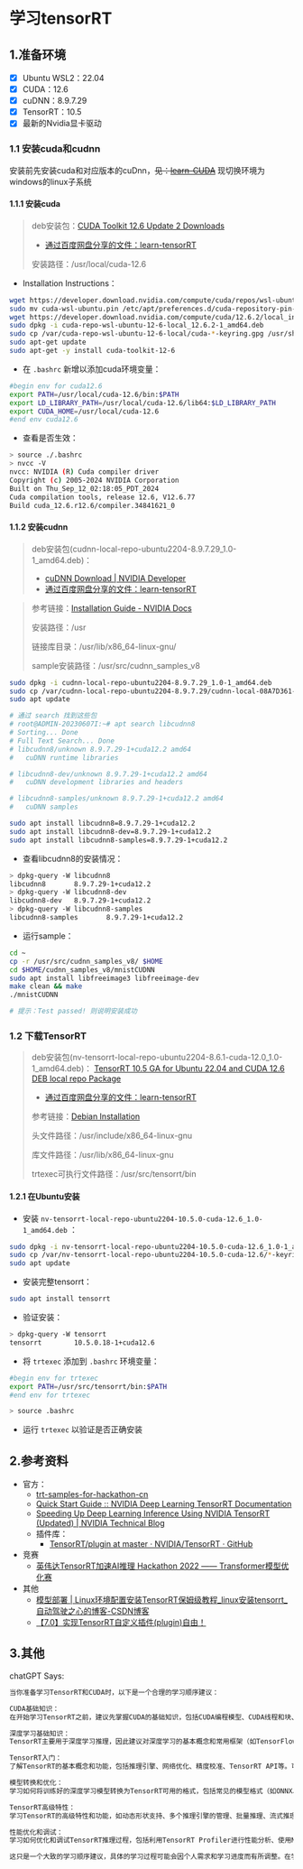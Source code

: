 # 学习tensorRT

## 1.准备环境
- [x] Ubuntu WSL2：22.04
- [x] CUDA：12.6
- [x] cuDNN：8.9.7.29
- [x] TensorRT：10.5
- [x] 最新的Nvidia显卡驱动

### 1.1 安装cuda和cudnn

安装前先安装cuda和对应版本的cuDnn，~~见：[learn-CUDA](https://github.com/Sknp1006/learn-CUDA#11%E5%AE%89%E8%A3%85cuda%E4%B8%8Ecudnn)~~ 现切换环境为windows的linux子系统

#### 1.1.1 安装cuda

> deb安装包：[CUDA Toolkit 12.6 Update 2 Downloads](https://developer.nvidia.com/cuda-downloads?target_os=Linux&target_arch=x86_64&Distribution=WSL-Ubuntu&target_version=2.0&target_type=deb_local) 
>    - [通过百度网盘分享的文件：learn-tensorRT](https://pan.baidu.com/s/1u4g5aVwgQ2PgLhLu37dG4g?pwd=my1e) 
>
> 安装路径：/usr/local/cuda-12.6

- Installation Instructions：

```bash
wget https://developer.download.nvidia.com/compute/cuda/repos/wsl-ubuntu/x86_64/cuda-wsl-ubuntu.pin
sudo mv cuda-wsl-ubuntu.pin /etc/apt/preferences.d/cuda-repository-pin-600
wget https://developer.download.nvidia.com/compute/cuda/12.6.2/local_installers/cuda-repo-wsl-ubuntu-12-6-local_12.6.2-1_amd64.deb
sudo dpkg -i cuda-repo-wsl-ubuntu-12-6-local_12.6.2-1_amd64.deb
sudo cp /var/cuda-repo-wsl-ubuntu-12-6-local/cuda-*-keyring.gpg /usr/share/keyrings/  # *部分以实际为准
sudo apt-get update
sudo apt-get -y install cuda-toolkit-12-6
```

- 在 `.bashrc` 新增以添加cuda环境变量：

```bash
#begin env for cuda12.6
export PATH=/usr/local/cuda-12.6/bin:$PATH
export LD_LIBRARY_PATH=/usr/local/cuda-12.6/lib64:$LD_LIBRARY_PATH
export CUDA_HOME=/usr/local/cuda-12.6
#end env cuda12.6
```

- 查看是否生效：

```bash
> source ./.bashrc
> nvcc -V
nvcc: NVIDIA (R) Cuda compiler driver
Copyright (c) 2005-2024 NVIDIA Corporation
Built on Thu_Sep_12_02:18:05_PDT_2024
Cuda compilation tools, release 12.6, V12.6.77
Build cuda_12.6.r12.6/compiler.34841621_0
```

#### 1.1.2 安装cudnn

> deb安装包(cudnn-local-repo-ubuntu2204-8.9.7.29_1.0-1_amd64.deb)：
>   - [cuDNN Download | NVIDIA Developer](https://developer.nvidia.com/rdp/cudnn-download)
>   - [通过百度网盘分享的文件：learn-tensorRT](https://pan.baidu.com/s/1u4g5aVwgQ2PgLhLu37dG4g?pwd=my1e) 

>
> 参考链接：[Installation Guide - NVIDIA Docs](https://docs.nvidia.com/deeplearning/cudnn/install-guide/index.html) 
>
> 安装路径：/usr
>
> 链接库目录：/usr/lib/x86_64-linux-gnu/
>
> sample安装路径：/usr/src/cudnn_samples_v8

```bash
sudo dpkg -i cudnn-local-repo-ubuntu2204-8.9.7.29_1.0-1_amd64.deb
sudo cp /var/cudnn-local-repo-ubuntu2204-8.9.7.29/cudnn-local-08A7D361-keyring.gpg /usr/share/keyrings/
sudo apt update

# 通过 search 找到这些包
# root@ADMIN-20230607I:~# apt search libcudnn8
# Sorting... Done
# Full Text Search... Done
# libcudnn8/unknown 8.9.7.29-1+cuda12.2 amd64
#   cuDNN runtime libraries

# libcudnn8-dev/unknown 8.9.7.29-1+cuda12.2 amd64
#   cuDNN development libraries and headers

# libcudnn8-samples/unknown 8.9.7.29-1+cuda12.2 amd64
#   cuDNN samples

sudo apt install libcudnn8=8.9.7.29-1+cuda12.2
sudo apt install libcudnn8-dev=8.9.7.29-1+cuda12.2
sudo apt install libcudnn8-samples=8.9.7.29-1+cuda12.2
```

- 查看libcudnn8的安装情况：

```bash
> dpkg-query -W libcudnn8
libcudnn8       8.9.7.29-1+cuda12.2
> dpkg-query -W libcudnn8-dev
libcudnn8-dev   8.9.7.29-1+cuda12.2
> dpkg-query -W libcudnn8-samples
libcudnn8-samples       8.9.7.29-1+cuda12.2
```

- 运行sample：

```bash
cd ~
cp -r /usr/src/cudnn_samples_v8/ $HOME
cd $HOME/cudnn_samples_v8/mnistCUDNN
sudo apt install libfreeimage3 libfreeimage-dev
make clean && make
./mnistCUDNN

# 提示：Test passed! 则说明安装成功
```

### 1.2 下载TensorRT

<!-- >  deb安装包(nv-tensorrt-local-repo-ubuntu2204-8.6.1-cuda-12.0_1.0-1_amd64.deb)：
>   - [TensorRT 8.6 GA for Ubuntu 22.04 and CUDA 12.0 and 12.1 DEB local repo Package](https://developer.nvidia.com/downloads/compute/machine-learning/tensorrt/secure/8.6.1/local_repos/nv-tensorrt-local-repo-ubuntu2204-8.6.1-cuda-12.0_1.0-1_amd64.deb) -->
> deb安装包(nv-tensorrt-local-repo-ubuntu2204-8.6.1-cuda-12.0_1.0-1_amd64.deb)：
> [TensorRT 10.5 GA for Ubuntu 22.04 and CUDA 12.6 DEB local repo Package](https://developer.nvidia.com/downloads/compute/machine-learning/tensorrt/10.5.0/local_repo/nv-tensorrt-local-repo-ubuntu2204-10.5.0-cuda-12.6_1.0-1_amd64.deb)
>   - [通过百度网盘分享的文件：learn-tensorRT](https://pan.baidu.com/s/1u4g5aVwgQ2PgLhLu37dG4g?pwd=my1e) 
>
> 参考链接：[Debian Installation](https://docs.nvidia.com/deeplearning/tensorrt/archives/tensorrt-861/install-guide/index.html#installing-debian) 
>
> 头文件路径：/usr/include/x86_64-linux-gnu
>
> 库文件路径：/usr/lib/x86_64-linux-gnu
>
> trtexec可执行文件路径：/usr/src/tensorrt/bin

#### 1.2.1 在Ubuntu安装

<!-- - 安装 `nv-tensorrt-local-repo-ubuntu2204-8.6.1-cuda-12.0_1.0-1_amd64.deb` ：

```bash
sudo dpkg -i nv-tensorrt-local-repo-ubuntu2204-8.6.1-cuda-12.0_1.0-1_amd64.deb
sudo cp /var/nv-tensorrt-local-repo-ubuntu2204-8.6.1-cuda-12.0/*-keyring.gpg /usr/share/keyrings/ # *部分以实际为准
sudo apt update
``` -->

- 安装 `nv-tensorrt-local-repo-ubuntu2204-10.5.0-cuda-12.6_1.0-1_amd64.deb` ：

```bash
sudo dpkg -i nv-tensorrt-local-repo-ubuntu2204-10.5.0-cuda-12.6_1.0-1_amd64.deb
sudo cp /var/nv-tensorrt-local-repo-ubuntu2204-10.5.0-cuda-12.6/*-keyring.gpg /usr/share/keyrings/ # *部分以实际为准
sudo apt update
```

- 安装完整tensorrt：

```bash
sudo apt install tensorrt
```

- 验证安装：

```bash
> dpkg-query -W tensorrt
tensorrt        10.5.0.18-1+cuda12.6
```

- 将 `trtexec` 添加到 `.bashrc` 环境变量：

```bash
#begin env for trtexec
export PATH=/usr/src/tensorrt/bin:$PATH
#end env for trtexec

> source .bashrc
```

- 运行 `trtexec` 以验证是否正确安装


## 2.参考资料
- 官方：
  - [trt-samples-for-hackathon-cn](https://github.com/NVIDIA/trt-samples-for-hackathon-cn) 
  - [Quick Start Guide :: NVIDIA Deep Learning TensorRT Documentation](https://docs.nvidia.com/deeplearning/tensorrt/quick-start-guide/) 
  - [Speeding Up Deep Learning Inference Using NVIDIA TensorRT (Updated) | NVIDIA Technical Blog](https://developer.nvidia.com/blog/speeding-up-deep-learning-inference-using-tensorrt-updated/) 
  - 插件库：
    - [TensorRT/plugin at master · NVIDIA/TensorRT · GitHub](https://github.com/NVIDIA/TensorRT/tree/master/plugin) 
- 竞赛
  - [英伟达TensorRT加速AI推理 Hackathon 2022 —— Transformer模型优化赛](https://tianchi.aliyun.com/competition/entrance/531953/information) 
- 其他
  - [模型部署 | Linux环境配置安装TensorRT保姆级教程_linux安装tensorrt_自动驾驶之心的博客-CSDN博客](https://blog.csdn.net/CV_Autobot/article/details/129020014) 
  - [【7.0】实现TensorRT自定义插件(plugin)自由！](https://zhuanlan.zhihu.com/p/297002406) 


## 3.其他

chatGPT Says:
```txt
当你准备学习TensorRT和CUDA时，以下是一个合理的学习顺序建议：

CUDA基础知识：
在开始学习TensorRT之前，建议先掌握CUDA的基础知识，包括CUDA编程模型、CUDA线程和块、内存管理、CUDA核函数编写等。你可以阅读NVIDIA的CUDA文档和教程，进行实践和编程练习。

深度学习基础知识：
TensorRT主要用于深度学习推理，因此建议对深度学习的基本概念和常用框架（如TensorFlow或PyTorch）有一定的了解。这包括神经网络的基本原理、常见的深度学习模型和网络结构、模型训练和优化等。

TensorRT入门：
了解TensorRT的基本概念和功能，包括推理引擎、网络优化、精度校准、TensorRT API等。可以从NVIDIA官方文档和教程开始，了解TensorRT的安装、配置和基本用法。

模型转换和优化：
学习如何将训练好的深度学习模型转换为TensorRT可用的格式，包括常见的模型格式（如ONNX、TensorFlow SavedModel）的转换和优化过程。掌握TensorRT的网络优化技术，如层融合、量化、剪枝等，以提高推理性能和效率。

TensorRT高级特性：
学习TensorRT的高级特性和功能，如动态形状支持、多个推理引擎的管理、批量推理、流式推理等。了解如何在TensorRT中使用插件和自定义层，以适应特定的应用需求。

性能优化和调试：
学习如何优化和调试TensorRT推理过程，包括利用TensorRT Profiler进行性能分析、使用NVIDIA Nsight工具进行GPU性能分析、内存优化和调试技巧等。

这只是一个大致的学习顺序建议，具体的学习过程可能会因个人需求和学习进度而有所调整。在学习过程中，参考官方文档、教程和示例代码是非常重要的，同时可以参与社区讨论、阅读相关的论文和博客，以扩展对TensorRT和CUDA的理解和应用。
```
